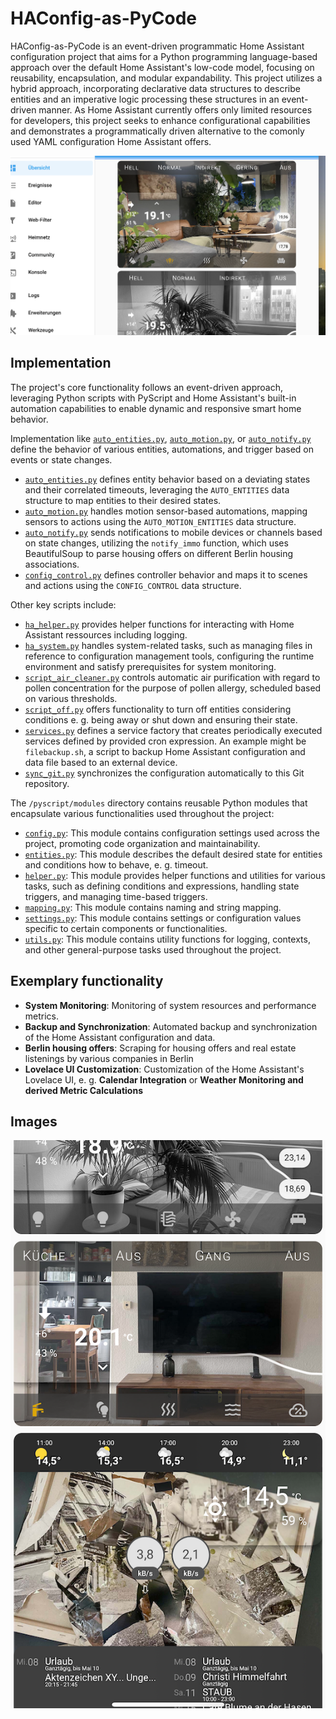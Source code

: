 # HAConfig-as-PyCode

HAConfig-as-PyCode is an event-driven programmatic Home Assistant configuration project that aims for a Python programming language-based approach over the default Home Assistant's low-code model, focusing on reusability, encapsulation, and modular expandability. This project utilizes a hybrid approach, incorporating declarative data structures to describe entities and an imperative logic processing these structures in an event-driven manner. As Home Assistant currently offers only limited resources for developers, this project seeks to enhance configurational capabilities and demonstrates a programmatically driven alternative to the comonly used YAML configuration Home Assistant offers. 

![Desktop](www/overview-desktop.png)

## Implementation

The project's core functionality follows an event-driven approach, leveraging Python scripts with PyScript and Home Assistant's built-in automation capabilities to enable dynamic and responsive smart home behavior. 

Implementation like [`auto_entities.py`](pyscript/auto_entities.py), [`auto_motion.py`](pyscript/auto_motion.py), or [`auto_notify.py`](pyscript/auto_notify.py) define the behavior of various entities, automations, and trigger based on events or state changes.

- [`auto_entities.py`](pyscript/auto_entities.py) defines entity behavior based on a deviating states and their correlated timeouts, leveraging the `AUTO_ENTITIES` data structure to map entities to their desired states.
- [`auto_motion.py`](pyscript/auto_motion.py) handles motion sensor-based automations, mapping sensors to actions using the `AUTO_MOTION_ENTITIES` data structure.
- [`auto_notify.py`](pyscript/auto_notify.py) sends notifications to mobile devices or channels based on state changes, utilizing the `notify_immo` function, which uses BeautifulSoup to parse housing offers on different Berlin housing associations. 
- [`config_control.py`](pyscript/config_control.py) defines controller behavior and maps it to scenes and actions using the `CONFIG_CONTROL` data structure.

Other key scripts include:

- [`ha_helper.py`](pyscript/scripts/ha_helper.py) provides helper functions for interacting with Home Assistant ressources including logging. 
- [`ha_system.py`](pyscript/scripts/ha_system.py) handles system-related tasks, such as managing files in reference to configuration management tools, configuring the runtime environment and satisfy prerequisites for system monitoring.
- [`script_air_cleaner.py`](pyscript/scripts/script_air_cleaner.py) controls automatic air purification with regard to pollen concentration for the purpose of pollen allergy, scheduled based on various thresholds. 
- [`script_off.py`](pyscript/scripts/script_off.py) offers functionality to turn off entities considering conditions e. g. being away or shut down and ensuring their state. 
- [`services.py`](pyscript/apps/services.py) defines a service factory that creates periodically executed services defined by provided cron expression. An example might be `filebackup.sh`, a script to backup Home Assistant configuration and data file based to an external device.  
- [`sync_git.py`](pyscript/apps/sync_git.py) synchronizes the configuration automatically to this Git repository.

The `/pyscript/modules` directory contains reusable Python modules that encapsulate various functionalities used throughout the project:

- [`config.py`](pyscript/modules/config.py): This module contains configuration settings used across the project, promoting code organization and maintainability.
- [`entities.py`](pyscript/modules/entities.py): This module describes the default desired state for entities and conditions how to behave, e. g. timeout. 
- [`helper.py`](pyscript/modules/helper.py): This module provides helper functions and utilities for various tasks, such as defining conditions and expressions, handling state triggers, and managing time-based triggers.
- [`mapping.py`](pyscript/modules/mapping.py): This module contains naming and string mapping. 
- [`settings.py`](pyscript/modules/settings.py): This module contains settings or configuration values specific to certain components or functionalities.
- [`utils.py`](pyscript/modules/utils.py): This module contains utility functions for logging, contexts, and other general-purpose tasks used throughout the project.

## Exemplary functionality

- **System Monitoring**: Monitoring of system resources and performance metrics.
- **Backup and Synchronization**: Automated backup and synchronization of the Home Assistant configuration and data. 
- **Berlin housing offers**: Scraping for housing offers and real estate listenings by various companies in Berlin
- **Lovelace UI Customization**: Customization of the Home Assistant's Lovelace UI, e. g. **Calendar Integration** or **Weather Monitoring and derived Metric Calculations**

## Images

![Mobile](www/overview-mobile.png)